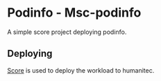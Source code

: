 # Podinfo - Msc-podinfo

A simple score project deploying podinfo.

## Deploying

[Score](https://score.dev/) is used to deploy the workload to humanitec.
